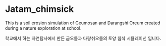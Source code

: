 # Jatam_chimsick
This is a soil erosion simulation of Geumosan and Darangshi Oreum created during a nature exploration at school.

학교에서 하는 자연탐사에서 만든 금오름과 다랑쉬오름의 토양 침식 시뮬레이션 입니다.
